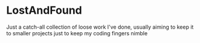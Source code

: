 # LostAndFound
Just a catch-all collection of loose work I've done, usually aiming to keep it to smaller projects just to keep my coding fingers nimble
